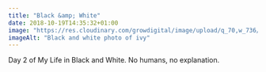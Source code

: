```yaml
---
title: "Black &amp; White"
date: 2018-10-19T14:35:32+01:00
image: "https://res.cloudinary.com/growdigital/image/upload/q_70,w_736/v1544365007/ivy-45376201482.jpg"
imageAlt: "Black and white photo of ivy"
---
```


Day 2 of My Life in Black and White. No humans, no explanation.
